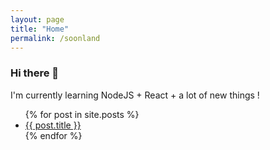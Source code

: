 ```yaml
---
layout: page
title: "Home"
permalink: /soonland
---
```

### Hi there 👋
I'm currently learning NodeJS + React + a lot of new things !

<ul>
  {% for post in site.posts %}
    <li>
      <a href="{{ post.url }}">{{ post.title }}</a>
    </li>
  {% endfor %}
</ul>
